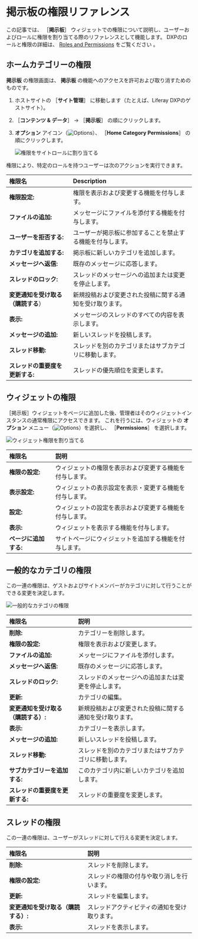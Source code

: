 # 掲示板の権限リファレンス

この記事では、 ［**掲示板**］ ウィジェットでの権限について説明し、ユーザーおよびロールに権限を割り当てる際のリファレンスとして機能します。 DXPのロールと権限の詳細は、 [Roles and Permissions](https://help.liferay.com/hc/articles/360017895212-Roles-and-Permissions) をご覧ください 。

## ホームカテゴリーの権限

**掲示板** の権限画面は、 **掲示板** の機能へのアクセスを許可および取り消すためのものです。

1. ホストサイトの ［**サイト管理**］ に移動します（たとえば、Liferay DXPのゲストサイト）。
1. ［**コンテンツ & データ**］ &rarr; ［**掲示板**］ の順にクリックします。
1. **オプション** アイコン（![Options](./message-boards-permissions-reference/images/01.png)）、 ［**Home Category Permissions**］ の順にクリックします。

    ![権限をサイトロールに割り当てる](./message-boards-permissions-reference/images/03.png)

権限により、特定のロールを持つユーザーは次のアクションを実行できます。

| 権限名                 | Description                   |
|:------------------- |:----------------------------- |
| **権限設定:** | 権限を表示および変更する機能を付与します。         |
| **ファイルの追加:** | メッセージにファイルを添付する機能を付与します。      |
| **ユーザーを拒否する:** | ユーザーが掲示板に参加することを禁止する機能を付与します。 |
| **カテゴリを追加する:** | 掲示板に新しいカテゴリを追加します。            |
| **メッセージへ返信:** | 既存のメッセージに応答します。               |
| **スレッドのロック:** | スレッドのメッセージへの追加または変更を停止します。    |
| **変更通知を受け取る（購読する**） | 新規投稿および変更された投稿に関する通知を受け取ります。  |
| **表示:** | メッセージのスレッドのすべての内容を表示します。      |
| **メッセージの追加:** | 新しいスレッドを投稿します。                |
| **スレッド移動:** | スレッドを別のカテゴリまたはサブカテゴリに移動します。   |
| **スレッドの重要度を更新する:** | スレッドの優先順位を変更します。              |

## ウィジェットの権限

［掲示板］ウィジェットをページに追加した後、管理者はそのウィジェットインスタンスの通常権限にアクセスできます。 これを行うには、ウィジェットの **オプション** メニュー（![Options](./message-boards-permissions-reference/images/02.png)）を選択し、 ［**Permissions**］ を選択します。

![ウィジェット権限を割り当てる](./message-boards-permissions-reference/images/04.png)

| 権限名           | 説明                           |
|:------------- |:---------------------------- |
| **権限の設定:** | ウィジェットの権限を表示および変更する機能を付与します。 |
| **表示設定:** | ウィジェットの表示設定を表示・変更する機能を付与します。 |
| **設定:** | ウィジェットの設定を表示および変更する機能を付与します。 |
| **表示:** | ウィジェットを表示する機能を付与します。         |
| **ページに追加する:** | サイトページにウィジェットを追加する機能を付与します。  |

## 一般的なカテゴリの権限

この一連の権限は、ゲストおよびサイトメンバーがカテゴリに対して行うことができる変更を決定します。

![一般的なカテゴリの権限](./message-boards-permissions-reference/images/05.png)

| 権限名                  | 説明                           |
|:-------------------- |:---------------------------- |
| **削除:** | カテゴリーを削除します。                 |
| **権限の設定:** | 権限を表示および変更します。               |
| **ファイルの追加:** | メッセージにファイルを添付します。            |
| **メッセージへ返信:** | 既存のメッセージに応答します。              |
| **スレッドのロック:** | スレッドのメッセージへの追加または変更を停止します。   |
| **更新:** | カテゴリの編集。                     |
| **変更通知を受け取る（購読する）:** | 新規投稿および変更された投稿に関する通知を受け取ります。 |
| **表示:** | カテゴリーを表示します。                 |
| **メッセージの追加:** | 新しいスレッドを投稿します。               |
| **スレッド移動:** | スレッドを別のカテゴリまたはサブカテゴリに移動します。  |
| **サブカテゴリーを追加する:** | このカテゴリ内に新しいカテゴリを追加します。       |
| **スレッドの重要度を更新する:** | スレッドの重要度を変更します。              |

## スレッドの権限

 この一連の権限は、ユーザーがスレッドに対して行える変更を決定します。

| 権限名                  | 説明                     |
|:-------------------- |:---------------------- |
| **削除:** | スレッドを削除します。            |
| **権限の設定:** | スレッドの権限の付与や取り消しを行います。  |
| **更新:** | スレッドを編集します。            |
| **変更通知を受け取る（購読する）:** | スレッドアクティビティの通知を受け取ります。 |
| **表示:** | スレッドを表示します。            |
